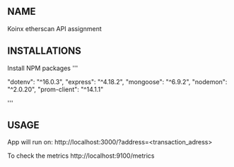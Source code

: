 ## NAME
Koinx etherscan API assignment


## INSTALLATIONS
Install NPM packages
'''

"dotenv": "^16.0.3",
"express": "^4.18.2",
"mongoose": "^6.9.2",
"nodemon": "^2.0.20",
"prom-client": "^14.1.1"

'''

## USAGE
App will run on:
http://localhost:3000/?address=<transaction_adress>

To check the metrics
http://localhost:9100/metrics
